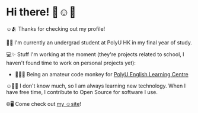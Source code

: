 # Hi there! 👋☺️💬

☺️🫂 Thanks for checking out my profile!

🏫🛌 I'm currently an undergrad student at PolyU HK in my final year of study.

💻✨ Stuff I'm working at the moment (they're projects related to school, I haven't found time to work on personal projects yet):

  - 🧑‍💻🐒 Being an amateur code monkey for [PolyU English Learning Centre](https://www.polyu.edu.hk/elc/)

☺️🧑‍💻 I don't know much, so I am always learning new technology. When I have free time, I contribute to Open Source for software I use.

🌐🖥️ Come check out [my ☺️site](https://wesl.cc)!
